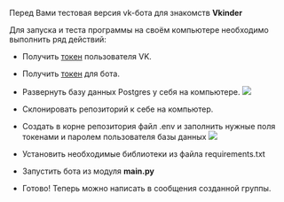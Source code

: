 Перед Вами тестовая версия vk-бота для знакомств **Vkinder**

Для запуска и теста программы на своём компьютере необходимо выполнить ряд действий:

- Получить [токен](https://docs.google.com/document/d/1_xt16CMeaEir-tWLbUFyleZl6woEdJt-7eyva1coT3w/edit) пользователя VK.
- Получить [токен](https://github.com/netology-code/adpy-team-diplom/blob/main/group_settings.md) для бота.
- Развернуть базу данных Postgres у себя на компьютере.
![](https://sun9-63.userapi.com/impg/aokxQc_F4TM1YRrJLeX0tOzxoExyfzjKu0NdUg/RWQ9Z1K0TBs.jpg?size=376x40&quality=96&sign=ace37a13ca3353bbc4c45039814f05db&type=album)

- Склонировать репозиторий к себе на компьютер.
- Создать в корне репозитория файл .env и заполнить нужные поля токенами и паролем пользователя базы данных
![](https://sun7-22.userapi.com/impg/mWJt3_6Qas_W6PcoAOz_UiLWXt8jSbS7JXkk6Q/orejImPjfDc.jpg?size=441x78&quality=96&sign=6e102b307359eb12e5cba67ce60b45d9&type=album)
- Установить необходимые библиотеки из файла requirements.txt
- Запустить бота из модуля **main.py**
- Готово! Теперь можно написать в сообщения созданной группы.
